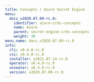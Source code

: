 ```yaml
---
title: Concepts | Azure Secret Engine
menu:
  docs_v2020.07.09-rc.0:
    identifier: azure-crds-concepts
    name: Azure
    parent: secret-engine-crds-concepts
    weight: 30
menu_name: docs_v2020.07.09-rc.0
info:
  cli: v0.4.0-rc.0
  csi: v0.4.0-rc.0
  installer: v2021.07.14-rc.0
  operator: v0.4.0-rc.0
  unsealer: v0.4.0-rc.0
  version: v2020.07.09-rc.0
---
```


